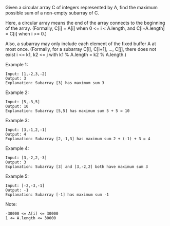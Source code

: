 Given a circular array C of integers represented by A, find the maximum possible sum of a non-empty subarray of C.

Here, a circular array means the end of the array connects to the beginning of the array.  (Formally, C[i] = A[i] when 0 <= i < A.length, and C[i+A.length] = C[i] when i >= 0.)

Also, a subarray may only include each element of the fixed buffer A at most once.  (Formally, for a subarray C[i], C[i+1], ..., C[j], there does not exist i <= k1, k2 <= j with k1 % A.length = k2 % A.length.)

 

Example 1:

    Input: [1,-2,3,-2]
    Output: 3
    Explanation: Subarray [3] has maximum sum 3
Example 2:

    Input: [5,-3,5]
    Output: 10
    Explanation: Subarray [5,5] has maximum sum 5 + 5 = 10
Example 3:

    Input: [3,-1,2,-1]
    Output: 4
    Explanation: Subarray [2,-1,3] has maximum sum 2 + (-1) + 3 = 4
Example 4:

    Input: [3,-2,2,-3]
    Output: 3
    Explanation: Subarray [3] and [3,-2,2] both have maximum sum 3
Example 5:

    Input: [-2,-3,-1]
    Output: -1
    Explanation: Subarray [-1] has maximum sum -1
 

Note:

    -30000 <= A[i] <= 30000
    1 <= A.length <= 30000